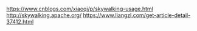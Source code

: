https://www.cnblogs.com/xiaoqi/p/skywalking-usage.html
http://skywalking.apache.org/
https://www.liangzl.com/get-article-detail-37412.html
